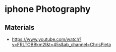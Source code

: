 # iphone Photography

## Materials

* https://www.youtube.com/watch?v=FRLTOBBkm2I&t=45s&ab_channel=ChrisPieta

